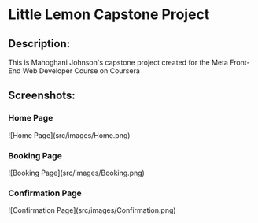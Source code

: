# Little Lemon Capstone Project
<h2>Description:</h2>This is Mahoghani Johnson's capstone project created for the Meta Front-End Web Developer Course on Coursera

<h2>Screenshots:</h2>
<h3>Home Page</h3>
![Home Page](src/images/Home.png)

<h3>Booking Page</h3>
![Booking Page](src/images/Booking.png)

<h3>Confirmation Page</h3>
![Confirmation Page](src/images/Confirmation.png)